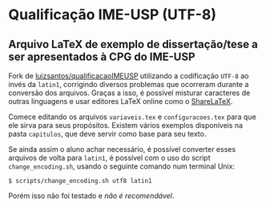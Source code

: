 Qualificação IME-USP (UTF-8)
============================

Arquivo LaTeX de exemplo de dissertação/tese a ser apresentados à CPG do IME-USP
--------------------------------------------------------------------------------

Fork de [luizsantos/qualificacaoIMEUSP](https://github.com/luizsantos/qualificacaoIMEUSP) utilizando a codificação ``UTF-8`` ao invés da ``latin1``, corrigindo diversos problemas que ocorreram durante a conversão dos arquivos. Graças a isso, é possível misturar caracteres de outras linguagens e usar editores LaTeX online como o [ShareLaTeX](https://www.sharelatex.com?r=e48f5c1b&rm=d&rs=b).

Comece editando os arquivos ``variaveis.tex`` e ``configuracoes.tex`` para que ele sirva para seus propósitos. Existem vários exemplos disponíveis na pasta ``capitulos``, que deve servir como base para seu texto.

Se ainda assim o aluno achar necessário, é possível converter esses arquivos de volta para ``latin1``, é possível com o uso do script ``change_encoding.sh``, usando o seguinte comando num terminal Unix:

    $ scripts/change_encoding.sh utf8 latin1

Porém isso não foi testado e *não é recomendável*.
